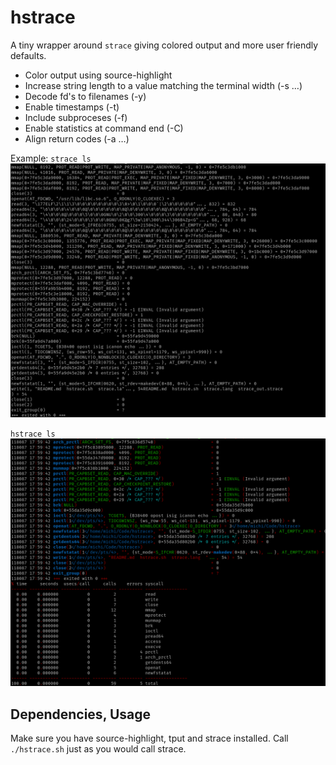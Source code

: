 hstrace
=======

A tiny wrapper around `strace` giving colored output and more user friendly defaults.

- Color output using source-highlight
- Increase string length to a value matching the terminal width (-s …)
- Decode fd's to filenames (-y)
- Enable timestamps (-t)
- Include subproceses (-f)
- Enable statistics at command end (-C)
- Align return codes (-a …)

Example:
`strace ls`
![strace](strace.png)

`hstrace ls`
![hstrace](hstrace.png)

Dependencies, Usage
-------------------
Make sure you have source-highlight, tput and strace installed.
Call `./hstrace.sh` just as you would call strace.
